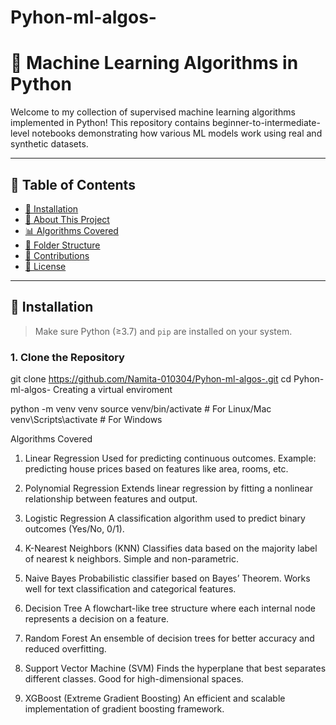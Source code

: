 # Pyhon-ml-algos-
# 🧠 Machine Learning Algorithms in Python

Welcome to my collection of supervised machine learning algorithms implemented in Python! This repository contains beginner-to-intermediate-level notebooks demonstrating how various ML models work using real and synthetic datasets.

---

## 📌 Table of Contents

- [🔧 Installation](#-installation)
- [📘 About This Project](#-about-this-project)
- [📊 Algorithms Covered](#-algorithms-covered)
- [📁 Folder Structure](#-folder-structure)
- [🤝 Contributions](#-contributions)
- [📜 License](#-license)

---

## 🔧 Installation

> Make sure Python (≥3.7) and `pip` are installed on your system.

### 1. Clone the Repository

git clone https://github.com/Namita-010304/Pyhon-ml-algos-.git
cd Pyhon-ml-algos-
Creating  a virtual enviroment

python -m venv venv
source venv/bin/activate  # For Linux/Mac
venv\Scripts\activate     # For Windows

Algorithms Covered
1. Linear Regression
Used for predicting continuous outcomes. Example: predicting house prices based on features like area, rooms, etc.


2. Polynomial Regression
Extends linear regression by fitting a nonlinear relationship between features and output.


3. Logistic Regression
A classification algorithm used to predict binary outcomes (Yes/No, 0/1).


4. K-Nearest Neighbors (KNN)
Classifies data based on the majority label of nearest k neighbors. Simple and non-parametric.


5. Naive Bayes
Probabilistic classifier based on Bayes’ Theorem. Works well for text classification and categorical features.


6. Decision Tree
A flowchart-like tree structure where each internal node represents a decision on a feature.


7. Random Forest
An ensemble of decision trees for better accuracy and reduced overfitting.


8. Support Vector Machine (SVM)
Finds the hyperplane that best separates different classes. Good for high-dimensional spaces.


9. XGBoost (Extreme Gradient Boosting)
An efficient and scalable implementation of gradient boosting framework.



